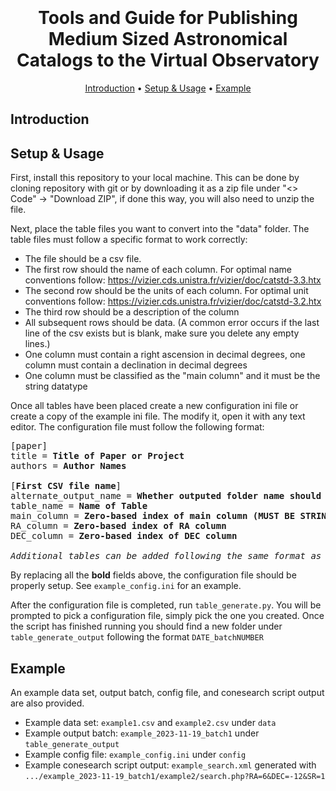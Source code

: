 <h1 align="center">
  <br>
  <br>
  Tools and Guide for Publishing Medium Sized Astronomical Catalogs to the Virtual Observatory
  <br>
</h1>

<p align="center">
  <a href="#introduction">Introduction</a> •
  <a href="#setup--usage">Setup & Usage</a> •
  <a href="#example">Example</a>
</p>

## Introduction

## Setup & Usage

First, install this repository to your local machine. This can be done by cloning repository with git or by downloading it as a zip file under "<> Code" -> "Download ZIP", if done this way, you will also need to unzip the file.

Next, place the table files you want to convert into the "data" folder. The table files must follow a specific format to work correctly:
- The file should be a csv file.
- The first row should the name of each column. For optimal name conventions follow: https://vizier.cds.unistra.fr/vizier/doc/catstd-3.3.htx
- The second row should be the units of each column. For optimal unit conventions follow: https://vizier.cds.unistra.fr/vizier/doc/catstd-3.2.htx
- The third row should be a description of the column
- All subsequent rows should be data. (A common error occurs if the last line of the csv exists but is blank, make sure you delete any empty lines.)
- One column must contain a right ascension in decimal degrees, one column must contain a declination in decimal degrees
- One column must be classified as the "main column" and it must be the string datatype

Once all tables have been placed create a new configuration ini file or create a copy of the example ini file. The modify it, open it with any text editor. The configuration file must follow the following format:

<pre>
[paper]
title = <b>Title of Paper or Project</b>
authors = <b>Author Names</b>

[<b>First CSV file name</b>]
alternate_output_name = <b>Whether outputed folder name should share csv name, either put False or desired name</b>
table_name = <b>Name of Table</b>
main_column = <b>Zero-based index of main column (MUST BE STRING DATATYPE)</b>
RA_column = <b>Zero-based index of RA column</b>
DEC_column = <b>Zero-based index of DEC column</b>

<i>Additional tables can be added following the same format as the first</i>
</pre>

By replacing all the **bold** fields above, the configuration file should be properly setup. See ```example_config.ini``` for an example.

After the configuration file is completed, run ```table_generate.py```. You will be prompted to pick a configuration file, simply pick the one you created. Once the script has finished running you should find a new folder under ```table_generate_output``` following the format ```DATE_batchNUMBER```

## Example

An example data set, output batch, config file, and conesearch script output are also provided.
- Example data set: ```example1.csv``` and ```example2.csv``` under ```data```
- Example output batch: ```example_2023-11-19_batch1``` under ```table_generate_output```
- Example config file: ```example_config.ini``` under ```config```
- Example conesearch script output: ```example_search.xml``` generated with ```.../example_2023-11-19_batch1/example2/search.php?RA=6&DEC=-12&SR=1```
